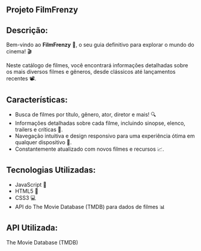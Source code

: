 ## Projeto FilmFrenzy

## Descrição:
Bem-vindo ao **FilmFrenzy** 🤩, o seu guia definitivo para explorar o mundo do cinema! 🎬

Neste catálogo de filmes, você encontrará informações detalhadas sobre os mais diversos filmes e gêneros, desde clássicos até lançamentos recentes 📽.

## Características:
- Busca de filmes por título, gênero, ator, diretor e mais! 🔍
- Informações detalhadas sobre cada filme, incluindo sinopse, elenco, trailers e críticas 🎥.
- Navegação intuitiva e design responsivo para uma experiência ótima em qualquer dispositivo 📱.
- Constantemente atualizado com novos filmes e recursos 📈.

## Tecnologias Utilizadas:
- JavaScript 📝
- HTML5 📄
- CSS3 💻
- API do The Movie Database (TMDB) para dados de filmes 📊

## API Utilizada:
The Movie Database (TMDB)
